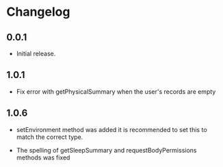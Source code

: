 # Changelog

## 0.0.1

* Initial release.

## 1.0.1

* Fix error with getPhysicalSummary when the user's records are empty

## 1.0.6

* setEnvironment method was added it is recommended to set this to match the correct type.

* The spelling of getSleepSummary and requestBodyPermissions methods was fixed 
